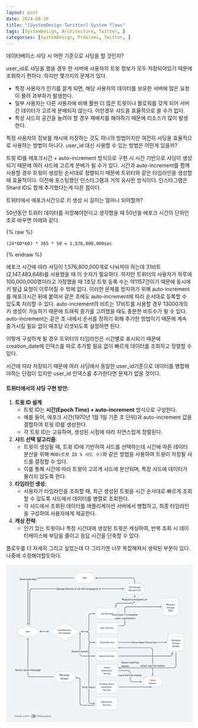 ```yaml
---
layout: post
date: 2024-08-10
title: "[SystemDesign-Twritter] System flows"
tags: [SystemDesign, Architecture, Twitter, ]
categories: [SystemDesign, Problems, Twitter, ]
---
```



데이터베이스 샤딩 시 어떤 기준으로 샤딩을 할 것인지? 


user_id로 샤딩을 했을 경우 한 서버에 사용자의 트윗 정보가 모두 저장되어있기 때문에 조회하기 편하다. 하지만 몇가지의 문제가 있다. 

- 특정 사용자가 인기를 끌게 되면, 해당 사용자의 데이터를 보유한 서버에 많은 요청이 몰려 과부하가 발생한다.
- 일부 사용자는 다른 사용자에 비해 훨씬 더 많은 트윗이나 팔로워를 갖게 되어 서버 간 데이터가 고르게 분배되지 않는다. 이런경우 샤드을 효율적으로 쓸 수가 없다.
- 특성 샤드의 공간을 늘려야 할 경우 재배치를 해야하기 때문에 리소스가 많이 발생한다.

특정 사용자의 정보를 캐시에 저장하는 것도 하나의 방법이지만 여전히 샤딩을 효율적으로 사용하는 방법이 아니다. user_id 대신 사용할 수 있는 방법은 어떤게 있을까?


트윗 ID를 에포크시간 + auto-increment 방식으로 구현 시 시간 기반으로 샤딩이 생성되기 때문에 여러 샤드에 고르게 분배가 될 수가 있다. 시간과 auto-increment를 함께 사용할 경우 트윗이 생성된 순서대로 정렬되기 때문에 트위터와 같은 타임라인을 생성할때 효율적이다.  이전에 포스팅했던 인스타그램과 거의 유사한 방식이다. 인스타그램은 Shard ID도 함께 추가했다는게 다른 점이다.


트위터에서 에포크시간으로 키 생성 시 길이는 얼마나 되야할까?


50년동안 트위터 데이터를 저장해야한다고 생각했을 때 50년을 에포크 시간의 단위인 초로 바꾸면 아래와 같다. 



{% raw %}
```text
(24*60*60) * 365 * 50 = 1,576,800,000sec
```
{% endraw %}



에포크 시간에 따라 샤딩이 1,576,800,000개로 나눠져야 하는데 31비트(2,147,483,648)를 사용했을 때 이 숫자가 필요하다. 하지만 트위터의 사용자가 하루에 100,000,000명이라고 가정했을 때 1초당 트윗 등록 수는 약1157건이기 때문에 동시에 키 발급 요청이 이루어질 수 밖에 없다. 이러한 문제를 방지하기 위해 auto-increment를 에포크시간 뒤에 붙여서 같은 초에도 auto-increment에 따라 순서대로 등록할 수 있도록 처리할 수 있다. auto-increment의 비트는 17비트를 사용할 경우 13000개의 키 생성이 가능하기 때문에 트래픽 증가를 고려했을 때도 충분한 비트수가 될 수 있다. auto-increment는 같은 초 내에서 순서를 정하기 위해 추가한 방법이기 때문에 계속 증가시킬 필요 없이 매초당 리셋되도록 설정하면 된다.


이렇게 구성하게 될 경우 트위터의 타임라인은 시간별로 표시되기 때문에 creation_date에 인덱스를 따로 추가할 필요 없이 빠르게 데이터를 조회하고 정렬할 수 있다. 


시간에 따라 저장되기 때문에 여러 샤딩에서 동일한 user_id기준으로 데이터를 병합해야하는 단점이 있지만 user_id 인덱스를 추가한다면 문제가 없을 것이다. 


#### **트위터에서의 샤딩 구현 방안:**

1. **트윗 ID 설계**:
	- 트윗 ID는 **시간(Epoch Time) + auto-increment** 방식으로 구성한다.
	- 예를 들어, 에포크 시간(1970년 1월 1일 기준 초 단위)과 auto-increment 값을 결합하여 트윗 ID를 생성한다.
	- 각 트윗 ID는 고유하며, 생성된 시점에 따라 자연스럽게 정렬된다.
2. **샤드 선택 알고리즘**:
	- 트윗이 생성될 때, 트윗 ID에 기반하여 샤드를 선택하는데 시간에 따른 데이터 분산을 위해 `MOD(트윗 ID % 샤드 수)`와 같은 방법을 사용하여 트윗이 저장될 샤드를 결정할 수 있다.
	- 이를 통해 시간에 따라 트윗이 고르게 샤드에 분산되며, 특정 샤드에 데이터가 몰리지 않도록 한다.
3. **타임라인 생성**:
	- 사용자가 타임라인을 조회할 때, 최근 생성된 트윗을 시간 순서대로 빠르게 조회할 수 있도록 샤드에서 데이터를 병렬로 조회한다.
	- 각 샤드에서 조회된 데이터를 애플리케이션 서버에서 병합하고, 최종 타임라인을 구성하여 사용자에게 제공한다.
4. **캐싱 전략**:
	- 인기 있는 트윗이나 특정 시간대에 생성된 트윗은 캐싱하여, 반복 조회 시 데이터베이스에 부담을 줄이고 응답 시간을 단축할 수 있다.

플로우를 더 자세히 그리고 싶었는데 다 그리기엔 너무 복잡해져서 생략된 부분이 있다. 나중에 수정해야할듯하다.


![0](/assets/img/2024-08-10-[SystemDesign-Twritter]-System-flows.md/0.png)

